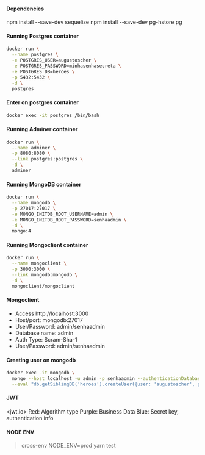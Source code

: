 #### Dependencies
npm install --save-dev sequelize
npm install --save-dev pg-hstore pg

#### Running Postgres container
```bash
docker run \
  --name postgres \
  -e POSTGRES_USER=augustoscher \
  -e POSTGRES_PASSWORD=minhasenhasecreta \
  -e POSTGRES_DB=heroes \
  -p 5432:5432 \
  -d \
  postgres
```
#### Enter on postgres container
```bash
docker exec -it postgres /bin/bash
```

#### Running Adminer container
```bash
docker run \
  --name adminer \
  -p 8080:8080 \
  --link postgres:postgres \
  -d \
  adminer
```

#### Running MongoDB container
```bash
docker run \
  --name mongodb \
  -p 27017:27017 \
  -e MONGO_INITDB_ROOT_USERNAME=admin \
  -e MONGO_INITDB_ROOT_PASSWORD=senhaadmin \
  -d \
  mongo:4
```

#### Running Mongoclient container
```bash
docker run \
  --name mongoclient \
  -p 3000:3000 \
  --link mongodb:mongodb \
  -d \
  mongoclient/mongoclient
```
#### Mongoclient
- Access http://localhost:3000
- Host/port: mongodb:27017
- User/Password: admin/senhaadmin
- Database name: admin
- Auth Type: Scram-Sha-1
- User/Password: admin/senhaadmin

#### Creating user on mongodb
```bash
docker exec -it mongodb \
  mongo --host localhost -u admin -p senhaadmin --authenticationDatabase admin \
  --eval "db.getSiblingDB('heroes').createUser({user: 'augustoscher', pwd: 'minhasenhasecreta', roles: [{role: 'readWrite', db: 'heroes'}]})"
```

#### JWT

<jwt.io>
Red: Algorithm type
Purple: Business Data
Blue: Secret key, authentication info


#### NODE ENV
> cross-env NODE_ENV=prod yarn test